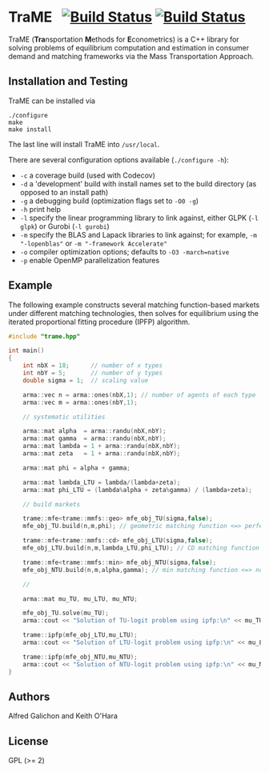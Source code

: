 # TraME &nbsp; [![Build Status](https://travis-ci.org/TraME-Project/TraME.svg)](https://travis-ci.org/TraME-Project/TraME) [![Build Status](https://codecov.io/github/TraME-Project/TraME/coverage.svg?branch=master)](https://codecov.io/github/TraME-Project/TraME?branch=master)

<!-- ## Overview -->

TraME (**Tra**nsportation **M**ethods for **E**conometrics) is a C++ library for 
solving problems of equilibrium computation and estimation in consumer 
demand and matching frameworks via the Mass Transportation Approach.

## Installation and Testing

TraME can be installed via
```
./configure
make
make install
```

The last line will install TraME into `/usr/local`.

There are several configuration options available (`./configure -h`):
* `-c` a coverage build (used with Codecov)
* `-d` a 'development' build with install names set to the build directory (as opposed to an install path)
* `-g` a debugging build (optimization flags set to `-O0 -g`)
* `-h` print help
* `-l` specify the linear programming library to link against, either GLPK (`-l glpk`) or Gurobi (`-l gurobi`)
* `-m` specify the BLAS and Lapack libraries to link against; for example, `-m "-lopenblas"` or `-m "-framework Accelerate"`
* `-o` compiler optimization options; defaults to `-O3 -march=native`
* `-p` enable OpenMP parallelization features

## Example

The following example constructs several matching function-based markets under different matching technologies, then solves for equilibrium using the iterated proportional fitting procedure (IPFP) algorithm.

``` cpp
#include "trame.hpp"

int main()
{
    int nbX = 18;      // number of x types
    int nbY = 5;       // number of y types
    double sigma = 1;  // scaling value

    arma::vec n = arma::ones(nbX,1); // number of agents of each type
    arma::vec m = arma::ones(nbY,1);

    // systematic utilities

    arma::mat alpha  = arma::randu(nbX,nbY);
    arma::mat gamma  = arma::randu(nbX,nbY);
    arma::mat lambda = 1 + arma::randu(nbX,nbY);
    arma::mat zeta   = 1 + arma::randu(nbX,nbY);

    arma::mat phi = alpha + gamma;

    arma::mat lambda_LTU = lambda/(lambda+zeta);
    arma::mat phi_LTU = (lambda%alpha + zeta%gamma) / (lambda+zeta);

    // build markets

    trame::mfe<trame::mmfs::geo> mfe_obj_TU(sigma,false);
    mfe_obj_TU.build(n,m,phi); // geometric matching function <=> perfectly transferable utility

    trame::mfe<trame::mmfs::cd> mfe_obj_LTU(sigma,false);
    mfe_obj_LTU.build(n,m,lambda_LTU,phi_LTU); // CD matching function <=> linearly transferable utility

    trame::mfe<trame::mmfs::min> mfe_obj_NTU(sigma,false);
    mfe_obj_NTU.build(n,m,alpha,gamma); // min matching function <=> non-transferable utility

    //

    arma::mat mu_TU, mu_LTU, mu_NTU;

    mfe_obj_TU.solve(mu_TU);
    arma::cout << "Solution of TU-logit problem using ipfp:\n" << mu_TU << arma::endl;

    trame::ipfp(mfe_obj_LTU,mu_LTU);
    arma::cout << "Solution of LTU-logit problem using ipfp:\n" << mu_LTU << arma::endl;

    trame::ipfp(mfe_obj_NTU,mu_NTU);
    arma::cout << "Solution of NTU-logit problem using ipfp:\n" << mu_NTU << arma::endl;
}
```

## Authors

Alfred Galichon and Keith O'Hara

## License

GPL (>= 2) 
